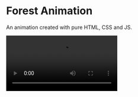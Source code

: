 # Forest Animation

An animation created with pure HTML, CSS and JS.

![alt text](https://raw.githubusercontent.com/Tpessia/forest-animation/master/forest.webm)